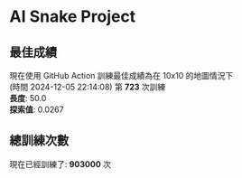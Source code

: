 
# AI Snake Project

## **最佳成績**






























































































































































































































現在使用 GitHub Action 訓練最佳成績為在 10x10 的地圖情況下  
(時間 2024-12-05 22:14:08) 第 **723** 次訓練  
**長度**: 50.0  
**探索值**: 0.0267





























































































































































































































































































































































































































































## 總訓練次數
現在已經訓練了: **903000** 次
